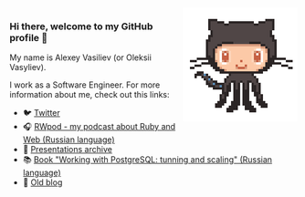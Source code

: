 <img align='right' src='https://github.com/le0pard/le0pard/raw/master/octocat.gif' width='200"'>

### Hi there, welcome to my GitHub profile 👋

My name is Alexey Vasiliev (or Oleksii Vasyliev). 

I work as a Software Engineer. For more information about me, check out this links:

 - :bird: [Twitter](https://twitter.com/leopard_me/)
 - :headphones: [RWpod - my podcast about Ruby and Web (Russian language)](https://www.rwpod.com/)
 - :notebook: [Presentations archive](https://leopard.in.ua/presentations/)
 - :books: [Book "Working with PostgreSQL: tunning and scaling" (Russian language)](https://postgresql.leopard.in.ua/)
 - :memo: [Old blog](https://leopard.in.ua/)
